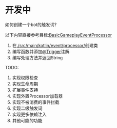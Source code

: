 # 开发中

如何创建一个bot的触发词?

以下内容直接参考目标:[BasicGameplayEventProcessor](./bot-core-plugin/src/main/kotlin/tea/ulong/event/processor/BasicGameplayEventProcessor.kt)

1. 在[./src/main/kotlin/event/processor/](./bot-api/src/main/kotlin/tea/ulong/event/processor)创建类
2. 编写函数并添加[@Trigger](./bot-api/src/main/kotlin/tea/ulong/entity/event/processor/annotation/Trigger.kt)注解
3. 编写处理方法并返回String

TODO:
1. 实现权限检查
2. 实现生命周期
3. 扩展事件支持
4. 实现外置Processor加载器
5. 实现不被消费的事件拦截
6. 实现二级触发词
7. 实现更多依赖注入
8. 其他可能的功能